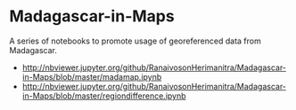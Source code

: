 # Madagascar-in-Maps
A series of notebooks to promote usage of georeferenced data from Madagascar.

*  http://nbviewer.jupyter.org/github/RanaivosonHerimanitra/Madagascar-in-Maps/blob/master/madamap.ipynb
* http://nbviewer.jupyter.org/github/RanaivosonHerimanitra/Madagascar-in-Maps/blob/master/regiondifference.ipynb
